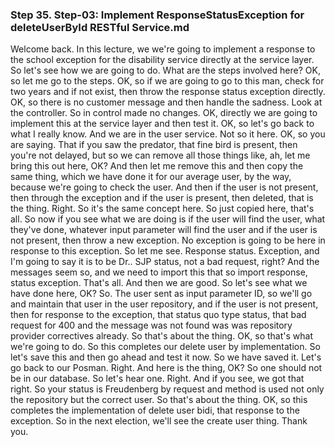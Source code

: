 ### Step 35. Step-03: Implement ResponseStatusException for deleteUserById RESTful Service.md
Welcome back. In this lecture, we we're going to implement a response to the school exception for the disability service directly at the service layer. So let's see how we are going to do. What are the steps involved here? OK, so let me go to the steps. OK, so if we are going to go to this man, check for two years and if not exist, then throw the response status exception directly. OK, so there is no customer message and then handle the sadness. Look at the controller. So in control made no changes. OK, directly we are going to implement this at the service layer and then test it. OK, so let's go back to what I really know. And we are in the user service. Not so it here. OK, so you are saying. That if you saw the predator, that fine bird is present, then you're not delayed, but so we can remove all those things like, ah, let me bring this out here, OK? And then let me remove this and then copy the same thing, which we have done it for our average user, by the way, because we're going to check the user. And then if the user is not present, then through the exception and if the user is present, then deleted, that is the thing. Right. So it's the same concept here. So just copied here, that's all. So now if you see what we are doing is if the user will find the user, what they've done, whatever input parameter will find the user and if the user is not present, then throw a new exception. No exception is going to be here in response to this exception. So let me see. Response status. Exception, and I'm going to say it is to be Dr.. SJP status, not a bad request, right? And the messages seem so, and we need to import this that so import response, status exception. That's all. And then we are good. So let's see what we have done here, OK? So. The user sent as input parameter ID, so we'll go and maintain that user in the user repository, and if the user is not present, then for response to the exception, that status quo type status, that bad request for 400 and the message was not found was was repository provider correctives already. So that's about the thing. OK, so that's what we're going to do. So this completes our delete user by implementation. So let's save this and then go ahead and test it now. So we have saved it. Let's go back to our Posman. Right. And here is the thing, OK? So one should not be in our database. So let's hear one. Right. And if you see, we got that right. So your status is Freudenberg by request and method is used not only the repository but the correct user. So that's about the thing. OK, so this completes the implementation of delete user bidi, that response to the exception. So in the next election, we'll see the create user thing. Thank you. 
